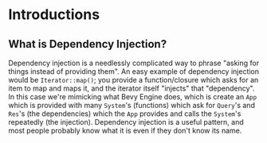 # Introductions

## What is Dependency Injection?

Dependency injection is a needlessly complicated way to phrase "asking for things instead of providing them". 
An easy example of dependency injection would be `Iterator::map()`; you provide a function/closure which asks for
an item to map and maps it, and the iterator itself "injects" that "dependency". In this case we're mimicking what
Bevy Engine does, which is create an `App` which is provided with many `System`'s (functions) which ask for 
`Query`'s and `Res`'s (the dependencies) which the `App` provides and calls the `System`'s repeatedly (the injection).
Dependency injection is a useful pattern, and most people probably know what it is even if they don't know its name.
